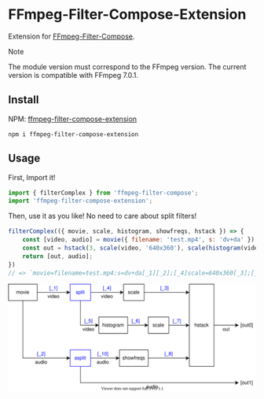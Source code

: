 # FFmpeg-Filter-Compose-Extension

Extension for [FFmpeg-Filter-Compose](https://github.com/XeroAlpha/ffmpeg-filter-compose).

> [!note]
> The module version must correspond to the FFmpeg version. The current version is compatible with FFmpeg 7.0.1.

## Install

NPM: [ffmpeg-filter-compose-extension](https://www.npmjs.com/package/ffmpeg-filter-compose-extension)

```
npm i ffmpeg-filter-compose-extension
```

## Usage

First, Import it!
```js
import { filterComplex } from 'ffmpeg-filter-compose';
import 'ffmpeg-filter-compose-extension';
```

Then, use it as you like! No need to care about split filters!
```js
filterComplex(({ movie, scale, histogram, showfreqs, hstack }) => {
    const [video, audio] = movie({ filename: 'test.mp4', s: 'dv+da' });
    const out = hstack(3, scale(video, '640x360'), scale(histogram(video), '640x360'), showfreqs(audio, { s: '640x360' }));
    return [out, audio];
})
// => `movie=filename=test.mp4:s=dv+da[_1][_2];[_4]scale=640x360[_3];[_5]histogram[_6];[_1]split[_4][_5];[_6]scale=640x360[_7];[_10]showfreqs=s=640x360[_8];[_3][_7][_8]hstack=3[out0];[_2]asplit[_10][out1]`
```
![](../images/07.svg)

